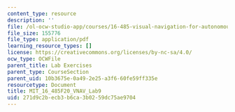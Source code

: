 ```yaml
---
content_type: resource
description: ''
file: /ol-ocw-studio-app/courses/16-485-visual-navigation-for-autonomous-vehicles-vnav-fall-2020/271d9c2becb3b6ca3b0259dc75ae9704_MIT_16_485F20_Lab9Slides.pdf
file_size: 155776
file_type: application/pdf
learning_resource_types: []
license: https://creativecommons.org/licenses/by-nc-sa/4.0/
ocw_type: OCWFile
parent_title: Lab Exercises
parent_type: CourseSection
parent_uid: 10b3675e-0a49-2e25-a3f6-60fe59ff335e
resourcetype: Document
title: MIT_16_485F20_VNAV_Lab9
uid: 271d9c2b-ecb3-b6ca-3b02-59dc75ae9704
---
```

